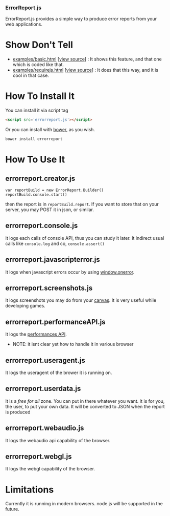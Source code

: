 ### ErrorReport.js

ErrorReport.js provides a simple way to produce error reports from your web applications.

Show Don't Tell
===============
* [examples/basic.html](http://jeromeetienne.github.io/threex.sample/examples/basic.html)
\[[view source](https://github.com/jeromeetienne/threex.sample/blob/master/examples/basic.html)\] :
It shows this feature, and that one which is coded like that.
* [examples/requirejs.html](http://jeromeetienne.github.io/threex.sample/examples/requirejs.html)
\[[view source](https://github.com/jeromeetienne/threex.sample/blob/master/examples/requirejs.html)\] :
It does that this way, and it is cool in that case.

How To Install It
=================

You can install it via script tag

```html
<script src='errorreport.js'></script>
```

Or you can install with [bower](http://bower.io/), as you wish.

```bash
bower install errorreport
```

How To Use It
=============


## errorreport.creator.js

```
var reportBuild	= new ErrorReport.Builder()
reportBuild.console.start()
```

then the report is in ```reportBuild.report```.
If you want to store that on your server, you may POST it in json, or similar.

## errorreport.console.js

It logs each calls of console API, thus you can study it later.
It indirect usual calls like ```console.log``` and co, ```console.assert()``` 

## errorreport.javascripterror.js

It logs when javascript errors occur by using [window.onerror](https://developer.mozilla.org/en-US/docs/Web/API/GlobalEventHandlers.onerror).

## errorreport.screenshots.js

It logs screenshots you may do 
from your [canvas](https://developer.mozilla.org/en/docs/HTML/Canvas).
It is very useful while developing games.

## errorreport.performanceAPI.js

It logs the [performances API](https://developer.mozilla.org/en-US/docs/Web/API/Performance).

* NOTE: it isnt clear yet how to handle it in various browser

## errorreport.useragent.js

It logs the useragent of the brower it is running on.

## errorreport.userdata.js

It is a *free for all* zone. You can put in there whatever you want. It is for you, the user, to put 
your own data. It will be converted to JSON when the report is produced

## errorreport.webaudio.js

It logs the webaudio api capability of the browser.

## errorreport.webgl.js

It logs the webgl capability of the browser.

# Limitations

Currently it is running in modern browsers. node.js will be supported in the future. 


